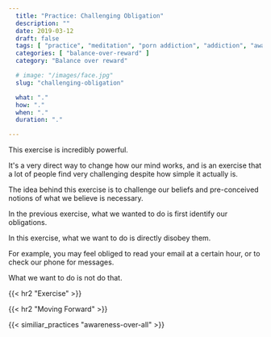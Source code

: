 ```yaml
---
  title: "Practice: Challenging Obligation"
  description: ""
  date: 2019-03-12
  draft: false
  tags: [ "practice", "meditation", "porn addiction", "addiction", "awareness", "awareness exercises", "perspective", "nofap", "neverfap", "neverfap deluxe" ]
  categories: [ "balance-over-reward" ]
  category: "Balance over reward"

  # image: "/images/face.jpg"
  slug: "challenging-obligation"

  what: "."
  how: "."
  when: "."
  duration: "."

---
```



<!-- {{< hr2 "Context" >}} -->


This exercise is incredibly powerful. 

It's a very direct way to change how our mind works, and is an exercise that a lot of people find very challenging despite how simple it actually is. 

The idea behind this exercise is to challenge our beliefs and pre-conceived notions of what we believe is necessary.

In the previous exercise, what we wanted to do is first identify our obligations. 

In this exercise, what we want to do is directly disobey them.

For example, you may feel obliged to read your email at a certain hour, or to check our phone for messages.

What we want to do is not do that. 






{{< hr2 "Exercise" >}}



{{< hr2 "Moving Forward" >}}

 

{{< similiar_practices "awareness-over-all" >}}


<!-- 
{{< hr2 "Additional Resources" >}}  -->

<!-- maybe link to other  -->

